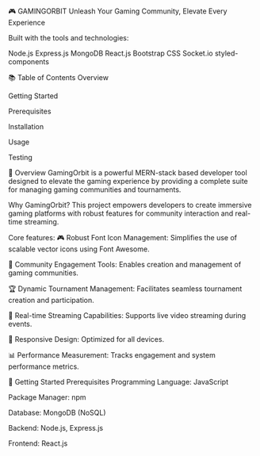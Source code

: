 🎮 GAMINGORBIT
Unleash Your Gaming Community, Elevate Every Experience


Built with the tools and technologies:

Node.js Express.js MongoDB React.js Bootstrap CSS Socket.io styled-components

📚 Table of Contents
Overview

Getting Started

Prerequisites

Installation

Usage

Testing

🧩 Overview
GamingOrbit is a powerful MERN-stack based developer tool designed to elevate the gaming experience by providing a complete suite for managing gaming communities and tournaments.

Why GamingOrbit?
This project empowers developers to create immersive gaming platforms with robust features for community interaction and real-time streaming.

Core features:
🎮 Robust Font Icon Management: Simplifies the use of scalable vector icons using Font Awesome.

👥 Community Engagement Tools: Enables creation and management of gaming communities.

🏆 Dynamic Tournament Management: Facilitates seamless tournament creation and participation.

📡 Real-time Streaming Capabilities: Supports live video streaming during events.

📱 Responsive Design: Optimized for all devices.

📊 Performance Measurement: Tracks engagement and system performance metrics.

🚀 Getting Started
Prerequisites
Programming Language: JavaScript

Package Manager: npm

Database: MongoDB (NoSQL)

Backend: Node.js, Express.js

Frontend: React.js

